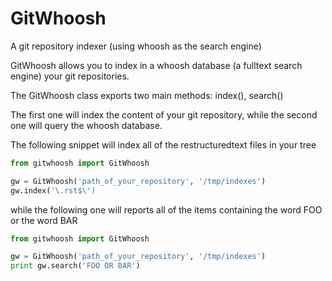 GitWhoosh
=========

A git repository indexer (using whoosh as the search engine)

GitWhoosh allows you to index in a whoosh database (a fulltext search engine) your git repositories.

The GitWhoosh class exports two main methods: index(), search()

The first one will index the content of your git repository, while the second one will query
the whoosh database.

The following snippet will index all of the restructuredtext files in your tree

```python
from gitwhoosh import GitWhoosh

gw = GitWhoosh('path_of_your_repository', '/tmp/indexes')
gw.index('\.rst$\')
```

while the following one will reports all of the items containing the word FOO or the word BAR

```python
from gitwhoosh import GitWhoosh

gw = GitWhoosh('path_of_your_repository', '/tmp/indexes')
print gw.search('FOO OR BAR')
```